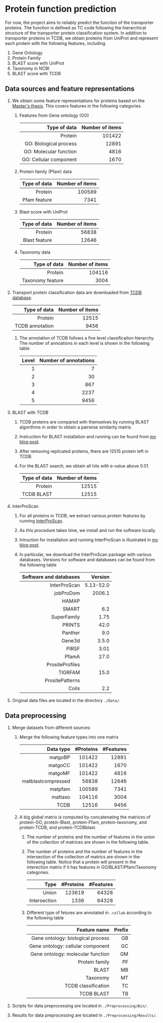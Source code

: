 

# Protein function prediction

For now, the project aims to reliably predict the function of the transporter proteins. The function is defined as TC code following the hierarchical structure of the transporter protein classification system. In addition to transporter proteins in TCDB, we obtain proteins from UniProt and represent each protein with the following features, including
   1. Gene Ontology
   2. Protein Family
   3. BLAST score with UniProt
   4. Taxonomy in NCBI
   5. BLAST score with TCDB

## Data sources and feature representations 

1. We obtain some feature representations for proteins based on the [Master's thesis](). This covers features in the following categories. 

   1. Features from Gene ontology (GO)

      |Type of data|Number of items|
      |---:|---:|
      |Protein|101422|
      |GO: Biological process|12891|
      |GO: Molecular function|4816|
      |GO: Cellular component|1670|

   2. Protein family (Pfam) data

      |Type of data|Number of items|
      |---:|---:|
      |Protein|100589|
      |Pfam feature| 7341|

   3. Blast score with UniProt

      |Type of data|Number of items|
      |---:|---:|
      |Protein|56838|
      |Blast feature|12646|

   4. Taxonomy data

      |Type of data|Number of items|
      |---:|---:|
      |Protein|104116|
      |Taxonomy feature|3004|

1. Transport protein classification data are downloaded from [TCDB database](http://www.tcdb.org/public/). 

   |Type of data|Number of items|
   |---:|---:|
   |Protein|12515|
   |TCDB annotation|9456|

   1. The annotation of TCDB follows a five level classificaiton hierarchy. The number of annoations in each level is shown in the following table

      |Level|Number of annotations|
      |---:|---:|
      |1|7| 
      |2|30| 
      |3|867| 
      |4|2237| 
      |5|9456| 


1. BLAST with TCDB

   1. TCDB proteins are compared with themselves by running BLAST algorithms in order to obtain a pairwise similarity matrix.
   1. Instruction for BLAST installation and running can be found from [my blog post](http://hongyusu.github.io/lessons/2015/06/16/ncbi-blast-installation-and-running-in-parallel/). 
   1. After removing replicated proteins, there are 12515 protein left in TCDB.
   1. For the BLAST search, we obtain all hits with e-value above 0.01. 

      |Type of data|Number of items|
      |---:|---:|
      |Protein|12515|
      |TCDB BLAST|12515|

1. InterProScan

   1. For all proteins in TCDB, we extract various protein features by running [InterProScan](https://code.google.com/p/interproscan/).
   1. As this procedure takes time, we install and run the software locally.
   1. Intruction for installation and running InterProScan is illustrated in [my blog post](http://hongyusu.github.io/lessons/2015/06/17/extract-protein-features-via-interproscan/).
   1. In particular, we download the InterProScan package with various databases. Versions for software and databases can be found from the following table

      |Software and databases|Version|
      |---:|---:|
      |InterProScan|5.13-52.0|
      |jobProDom|2006.1|
      |HAMAP||
      |SMART|6.2|
      |SuperFamily|1.75|
      |PRINTS|42.0|
      |Panther|9.0|
      |Gene3d|3.5.0|
      |PIRSF|3.01|
      |PfamA|27.0|
      |PrositeProfiles|
      |TIGRFAM|15.0|
      |PrositePatterns|
      |Coils|2.2|

1. Original data files are located in the directory `./Data/`.

## Data preprocessing

1. Merge datasets from different sources:

   1. Merge the following feature types into one matrix

      |Data type|#Proteins|#Features|
      |----:|----:|----:|
      |matgoBP|101422|12891|
      |matgoCC|101422|1670|
      |matgoMF|101422|4816|
      |matblastcompressed|56838|12646|
      |matpfam|100589|7341|
      |mattaxo|104116|3004|
      |TCDB|12516|9456|

   2. A big global matrix is computed by concatenating the matrices of protein-GO, protein-Blast, protein-Ffam, protein-taxonomy, and protein-TCDB, and protein-TCDBblast.

      1. The number of proteins and the number of features in the union of the collection of matrices are shown in the following table.

      2. The number of proteins and the number of features in the intersection of the collection of matrics are shown in the following table. Notice that a protein will present in the interection matrix if it has features in GO/BLAST/Pfam/Taxonomy categories. 

         |Type|#Proteins|#Features|
         |----:|----:|----:|
         |Union|123619|64328|
         |Intersection|1336|64328|

      3. Different type of fetures are annotated in `.collab` according to the following table

         |Feature name|Prefix|
         |---:|---:|
         |Gene ontology: biological process|GB|
         |Gene ontology: cellular component|GC|
         |Gene ontology: molecular function|GM|
         |Protein family|PF|
         |BLAST|MB|
         |Taxonomy|MT|
         |TCDB classification|TC|
         |TCDB BLAST|TB|

1. Scripts for data preprocessing are located in `./Preprocessing/Bin/`. 
1. Results for data preprocessing are located in `./Preprocessing/Results/`. 

##
